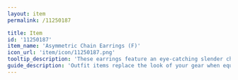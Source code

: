 ```yaml
---
layout: item
permalink: /11250187

title: Item
id: '11250187'
item_name: 'Asymmetric Chain Earrings (F)'
icon_url: 'item/icon/11250187.png'
tooltip_description: 'These earrings feature an eye-catching slender chain.'
guide_description: 'Outfit items replace the look of your gear when equipped.'
---
```

